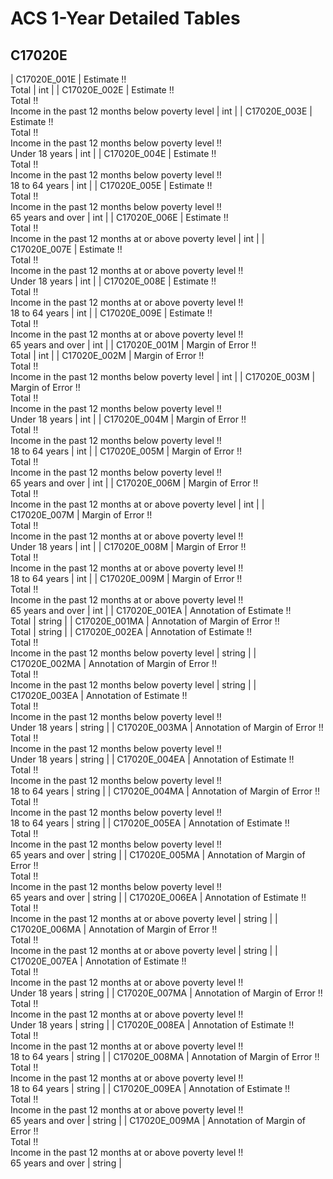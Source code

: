 # ACS 1-Year Detailed Tables

## C17020E

| C17020E_001E | Estimate !!<br>Total | int |
| C17020E_002E | Estimate !!<br>Total !!<br>Income in the past 12 months below poverty level | int |
| C17020E_003E | Estimate !!<br>Total !!<br>Income in the past 12 months below poverty level !!<br>Under 18 years | int |
| C17020E_004E | Estimate !!<br>Total !!<br>Income in the past 12 months below poverty level !!<br>18 to 64 years | int |
| C17020E_005E | Estimate !!<br>Total !!<br>Income in the past 12 months below poverty level !!<br>65 years and over | int |
| C17020E_006E | Estimate !!<br>Total !!<br>Income in the past 12 months at or above poverty level | int |
| C17020E_007E | Estimate !!<br>Total !!<br>Income in the past 12 months at or above poverty level !!<br>Under 18 years | int |
| C17020E_008E | Estimate !!<br>Total !!<br>Income in the past 12 months at or above poverty level !!<br>18 to 64 years | int |
| C17020E_009E | Estimate !!<br>Total !!<br>Income in the past 12 months at or above poverty level !!<br>65 years and over | int |
| C17020E_001M | Margin of Error !!<br>Total | int |
| C17020E_002M | Margin of Error !!<br>Total !!<br>Income in the past 12 months below poverty level | int |
| C17020E_003M | Margin of Error !!<br>Total !!<br>Income in the past 12 months below poverty level !!<br>Under 18 years | int |
| C17020E_004M | Margin of Error !!<br>Total !!<br>Income in the past 12 months below poverty level !!<br>18 to 64 years | int |
| C17020E_005M | Margin of Error !!<br>Total !!<br>Income in the past 12 months below poverty level !!<br>65 years and over | int |
| C17020E_006M | Margin of Error !!<br>Total !!<br>Income in the past 12 months at or above poverty level | int |
| C17020E_007M | Margin of Error !!<br>Total !!<br>Income in the past 12 months at or above poverty level !!<br>Under 18 years | int |
| C17020E_008M | Margin of Error !!<br>Total !!<br>Income in the past 12 months at or above poverty level !!<br>18 to 64 years | int |
| C17020E_009M | Margin of Error !!<br>Total !!<br>Income in the past 12 months at or above poverty level !!<br>65 years and over | int |
| C17020E_001EA | Annotation of Estimate !!<br>Total | string |
| C17020E_001MA | Annotation of Margin of Error !!<br>Total | string |
| C17020E_002EA | Annotation of Estimate !!<br>Total !!<br>Income in the past 12 months below poverty level | string |
| C17020E_002MA | Annotation of Margin of Error !!<br>Total !!<br>Income in the past 12 months below poverty level | string |
| C17020E_003EA | Annotation of Estimate !!<br>Total !!<br>Income in the past 12 months below poverty level !!<br>Under 18 years | string |
| C17020E_003MA | Annotation of Margin of Error !!<br>Total !!<br>Income in the past 12 months below poverty level !!<br>Under 18 years | string |
| C17020E_004EA | Annotation of Estimate !!<br>Total !!<br>Income in the past 12 months below poverty level !!<br>18 to 64 years | string |
| C17020E_004MA | Annotation of Margin of Error !!<br>Total !!<br>Income in the past 12 months below poverty level !!<br>18 to 64 years | string |
| C17020E_005EA | Annotation of Estimate !!<br>Total !!<br>Income in the past 12 months below poverty level !!<br>65 years and over | string |
| C17020E_005MA | Annotation of Margin of Error !!<br>Total !!<br>Income in the past 12 months below poverty level !!<br>65 years and over | string |
| C17020E_006EA | Annotation of Estimate !!<br>Total !!<br>Income in the past 12 months at or above poverty level | string |
| C17020E_006MA | Annotation of Margin of Error !!<br>Total !!<br>Income in the past 12 months at or above poverty level | string |
| C17020E_007EA | Annotation of Estimate !!<br>Total !!<br>Income in the past 12 months at or above poverty level !!<br>Under 18 years | string |
| C17020E_007MA | Annotation of Margin of Error !!<br>Total !!<br>Income in the past 12 months at or above poverty level !!<br>Under 18 years | string |
| C17020E_008EA | Annotation of Estimate !!<br>Total !!<br>Income in the past 12 months at or above poverty level !!<br>18 to 64 years | string |
| C17020E_008MA | Annotation of Margin of Error !!<br>Total !!<br>Income in the past 12 months at or above poverty level !!<br>18 to 64 years | string |
| C17020E_009EA | Annotation of Estimate !!<br>Total !!<br>Income in the past 12 months at or above poverty level !!<br>65 years and over | string |
| C17020E_009MA | Annotation of Margin of Error !!<br>Total !!<br>Income in the past 12 months at or above poverty level !!<br>65 years and over | string |

